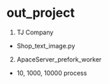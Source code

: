# out_project
 
1. TJ Company
- Shop_text_image.py

2. ApaceServer_prefork_worker
- 10, 1000, 10000 process
